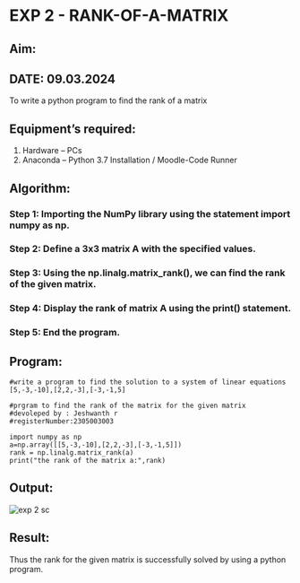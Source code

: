 # EXP 2 - RANK-OF-A-MATRIX
## Aim:
## DATE: 09.03.2024
To write a python program to find the rank of a matrix
## Equipment’s required:
1. 	Hardware – PCs
2. 	Anaconda – Python 3.7 Installation / Moodle-Code Runner
## Algorithm:
### Step 1: Importing the NumPy library using the statement import numpy as np.
### Step 2: Define a 3x3 matrix A with the specified values.
### Step 3: Using the np.linalg.matrix_rank(), we can find the rank of the given matrix.
### Step 4: Display the rank of matrix A using the print() statement.
### Step 5: End the program.
## Program:
```
#write a program to find the solution to a system of linear equations [5,-3,-10],[2,2,-3],[-3,-1,5]

#prgram to find the rank of the matrix for the given matrix 
#devoleped by : Jeshwanth r
#registerNumber:2305003003

import numpy as np
a=np.array([[5,-3,-10],[2,2,-3],[-3,-1,5]])
rank = np.linalg.matrix_rank(a)
print("the rank of the matrix a:",rank)
```
## Output:
![exp 2 sc](https://github.com/Jeshwanth01/RANK-OF-A-MATRIX/assets/145525167/2b8da48c-cc2a-4837-b2d8-dac00d0dba2d)

## Result:
Thus the rank for the given matrix is successfully solved by  using a python program.

